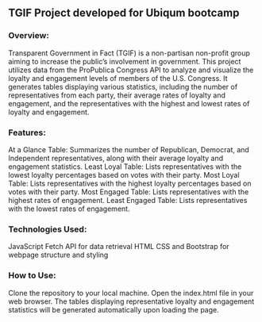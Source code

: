 ﻿## TGIF Project developed for Ubiqum bootcamp

### Overview:
Transparent Government in Fact (TGIF) is a non-partisan non-profit group aiming to increase the public’s involvement in government. This project utilizes data from the ProPublica Congress API to analyze and visualize the loyalty and engagement levels of members of the U.S. Congress. It generates tables displaying various statistics, including the number of representatives from each party, their average rates of loyalty and engagement, and the representatives with the highest and lowest rates of loyalty and engagement.

### Features:
At a Glance Table: Summarizes the number of Republican, Democrat, and Independent representatives, along with their average loyalty and engagement statistics.
Least Loyal Table: Lists representatives with the lowest loyalty percentages based on votes with their party.
Most Loyal Table: Lists representatives with the highest loyalty percentages based on votes with their party.
Most Engaged Table: Lists representatives with the highest rates of engagement.
Least Engaged Table: Lists representatives with the lowest rates of engagement.

### Technologies Used:
JavaScript
Fetch API for data retrieval
HTML CSS and Bootstrap for webpage structure and styling

### How to Use:
Clone the repository to your local machine.
Open the index.html file in your web browser.
The tables displaying representative loyalty and engagement statistics will be generated automatically upon loading the page.

